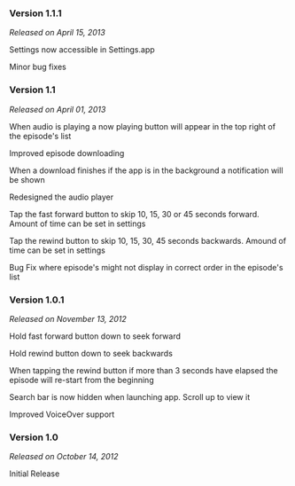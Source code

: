 ### Version 1.1.1

*Released on April 15, 2013*

Settings now accessible in Settings.app

Minor bug fixes

### Version 1.1

*Released on April 01, 2013*

When audio is playing a now playing button will appear in the top right of the episode's list

Improved episode downloading

When a download finishes if the app is in the background a notification will be shown

Redesigned the audio player

Tap the fast forward button to skip 10, 15, 30 or 45 seconds forward. Amount of time can be set in settings

Tap the rewind button to skip 10, 15, 30, 45 seconds backwards. Amound of time can be set in settings

Bug Fix where episode's might not display in correct order in the episode's list

### Version 1.0.1

*Released on November 13, 2012*

Hold fast forward button down to seek forward

Hold rewind button down to seek backwards

When tapping the rewind button if more than 3 seconds have elapsed the episode will re-start from the beginning

Search bar is now hidden when launching app. Scroll up to view it

Improved VoiceOver support

### Version 1.0

*Released on October 14, 2012*

Initial Release